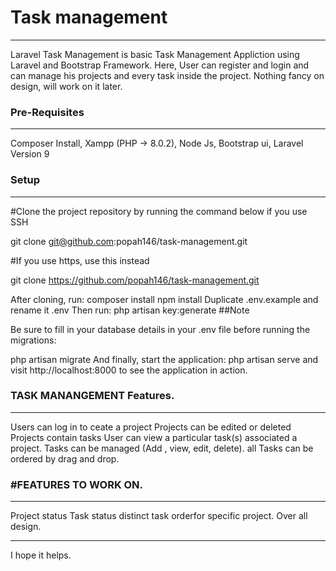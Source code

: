 <h1>Task management </h1>
<hr>
Laravel Task Management is basic Task Management Appliction using Laravel and Bootstrap Framework. Here, User can register and login and can manage his projects and every task inside the project. Nothing fancy on design, will work on it later.

<h3>Pre-Requisites</h3>
<hr>
Composer Install,
Xampp (PHP -> 8.0.2),
Node Js,
Bootstrap ui,
Laravel Version 9

<h3>Setup</h3>
<hr>
#Clone the project repository by running the command below if you use SSH

git clone git@github.com:popah146/task-management.git

#If you use https, use this instead

git clone https://github.com/popah146/task-management.git

After cloning, run:
composer install
npm install
Duplicate .env.example and rename it .env
Then run:
php artisan key:generate
##Note

Be sure to fill in your database details in your .env file before running the migrations:

php artisan migrate
And finally, start the application:
php artisan serve
and visit http://localhost:8000 to see the application in action.

<h3>TASK MANANGEMENT Features.</h3>
<hr>
Users can log in to ceate a project
Projects can be edited or deleted
Projects contain tasks 
User can view a particular task(s) associated a project.
Tasks can be managed (Add , view, edit, delete).
all Tasks can be ordered by drag and drop. 

<h3>#FEATURES TO WORK ON.</h3>
<hr>
Project status
Task status 
distinct task orderfor specific project.
Over all design.
<hr>
I hope it helps. 
